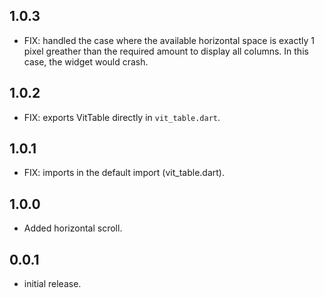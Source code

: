 ## 1.0.3

* FIX: handled the case where the available horizontal space is exactly 1
pixel greather than the required amount to display all columns. In this case,
the widget would crash.

## 1.0.2

* FIX: exports VitTable directly in `vit_table.dart`.

## 1.0.1

* FIX: imports in the default import (vit_table.dart).

## 1.0.0

* Added horizontal scroll.

## 0.0.1

* initial release.
